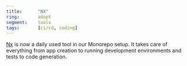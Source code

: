 ```yaml
---
title:      "NX"
ring:       adopt
segment:    tools
tags:       [ci/cd, coding]
---
```


[Nx](https://nx.dev/) is now a daily used tool in our Monorepo setup. It takes care of everything from app creation to running development environments and tests to code generation.
